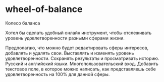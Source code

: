 # wheel-of-balance

Колесо баланса

Хотел бы сделать удобный онлайн инструмент, чтобы отслеживать уровень удовлетворенности разными сферами жизни. 

Предполагаю, что можно будет редактировать сферы интересов, добавлять и удалять свои. 
Выставлять и изменять уровень удовлетворенности. 
Сохранять результаты и просматривать историю.
Русский и английский языки.
Многопользовательский вход.
Добавить текстовое поле, в которое можно написать, как представляешь себе удовлетворенность на 100% для данной сферы.

 
